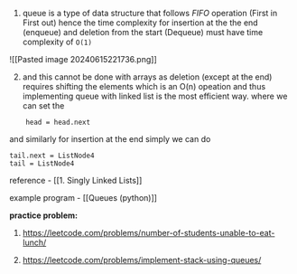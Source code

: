 1. queue is a type of data structure that follows *FIFO* operation (First in First out) hence the time complexity for insertion at the the end (enqueue) and deletion from the start (Dequeue) must have time complexity of `O(1)`

![[Pasted image 20240615221736.png]]


2. and this cannot be done with arrays as deletion (except at the end) requires shifting the elements which is an O(n) opeation and thus implementing queue with linked list is the most efficient way. where we can set the 
```
	head = head.next
```
 and similarly for insertion at the end  simply we can do 

```
tail.next = ListNode4
tail = ListNode4
```
reference - [[1. Singly Linked Lists]]

example program - [[Queues (python)]]

**practice problem:**

1. https://leetcode.com/problems/number-of-students-unable-to-eat-lunch/

2. https://leetcode.com/problems/implement-stack-using-queues/